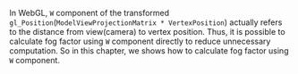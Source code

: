 In WebGL, `W` component of the transformed `gl_Position`(`ModelViewProjectionMatrix * VertexPosition`) actually refers to the distance from view(camera) to vertex position. Thus, it is possible to calculate fog factor using `W` component directly to reduce unnecessary computation. So in this chapter, we shows how to calculate fog factor using `W` component. 